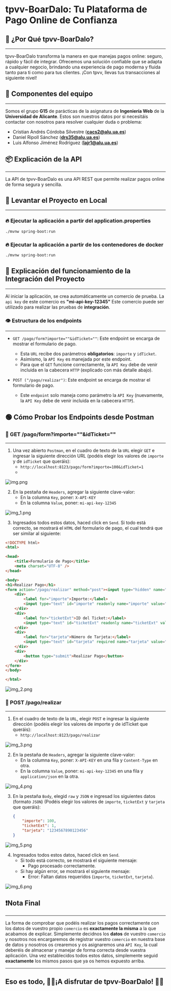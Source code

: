 # tpvv-BoarDalo: Tu Plataforma de Pago Online de Confianza

## 💸 ¿Por Qué tpvv-BoarDalo?

---

tpvv-BoarDalo transforma la manera en que manejas pagos online: seguro, rápido y fácil de integrar.
Ofrecemos una solución confiable que se adapta a cualquier negocio,
brindando una experiencia de pago moderna y fluida tanto para ti como para tus clientes.
¡Con tpvv, llevas tus transacciones al siguiente nivel!

## 💪 Componentes del equipo

---

Somos el grupo **G15** de parácticas de la asignatura de **Ingeniería Web** de la **Universidad de Alicante**. Estos son nuestros datos por si necesitáis contactar con nosotros para resolver cualquier duda o problema:

- Cristian Andrés Córdoba Silvestre (**cacs2@alu.ua.es**)
- Daniel Ripoll Sánchez (**drs35@alu.ua.es**)
- Luis Alfonso Jiménez Rodríguez (**lajr1@alu.ua.es**)

## 📦 Explicación de la API

---

La API de tpvv-BoarDalo es una API REST que permite realizar pagos online de forma segura y sencilla.

## 🚀 Levantar el Proyecto en Local

---

### 🔥 Ejecutar la aplicación a partir del application.properties


```sh
./mvnw spring-boot:run
```

### 🔥 Ejecutar la aplicación a partir de los contenedores de docker


```sh
./mvnw spring-boot:run
```

## 🔎 Explicación del funcionamiento de la Integración del Proyecto

---

Al iniciar la aplicación, se crea automáticamente un comercio de prueba.
La `api key` de este comercio es **"mi-api-key-12345"**
Este comercio puede ser utilizado para realizar las pruebas de **integración**.

### 👁️ Estructura de los endpoints

---

- `GET /pago/form?importe=""&idTicket=""`: Este endpoint se encarga de mostrar el formulario de pago.
    - Esta `URL` recibe dos parámetros **obligatorios**: `importe` y `idTicket`.
    - Asimismo, la `API Key` es manejada por este endpoint.
    - Para que el `GET` funcione correctamente, la `API Key` debe de venir incluida en la cabecera `HTTP` (explicado con más detalle abajo).


- `POST ("/pago/realizar")`: Este endpoint se encarga de mostrar el formulario de pago.
    - Este `endpoint` solo maneja como parámetro la `API Key` (nuevamente, la `API Key` debe de venir incluida en la cabecera `HTTP`).

## 🟢 Cómo Probar los Endpoints desde Postman


### 📌 GET /pago/form?importe=""&idTicket=""

---

1. Una vez abierto `Postman`, en el cuadro de texto de la `URL` elegir `GET` e ingresar la siguiente dirección URL (podéis elegir los valores de `importe` y de `idTicket` que queráis):
    - `http://localhost:8123/pago/form?importe=100&idTicket=1`
    -
![img.png](public-resources/doc-images/img.png)

2. En la pestaña de `Headers`, agregar la siguiente clave-valor:
    - En la columna `Key`, poner: `X-API-KEY`
    - En la columna `Value`, poner: `mi-api-key-12345`

![img_1.png](public-resources/doc-images/img_1.png)


3. Ingresados todos estos datos, haced click en `Send`. Si todo está correcto, se mostrará el `HTML` del formulario de pago, el cual tendrá que ser similar al siguiente:

```html
<!DOCTYPE html>
<html>

<head>
    <title>Formulario de Pago</title>
    <meta charset="UTF-8" />
</head>

<body>
<h1>Realizar Pago</h1>
<form action="/pago/realizar" method="post"><input type="hidden" name="_csrf" value="kWlTELFggz0CyUOUUSnTJMoZ9yAozoD4Yl8VR9p7a-zjVKmxqQhhKNJXswwv-SD1aQTnEPgp2hkbq7HVWjt3c-xKUorQYJuC"/>
    <div>
        <label for="importe">Importe:</label>
        <input type="text" id="importe" readonly name="importe" value="100.0" />
    </div>
    <div>
        <label for="ticketExt">ID del Ticket:</label>
        <input type="text" id="ticketExt" readonly name="ticketExt" value="1" />
    </div>
    <div>
        <label for="tarjeta">Número de Tarjeta:</label>
        <input type="text" id="tarjeta" required name="tarjeta" value="" />
    </div>
    <div>
        <button type="submit">Realizar Pago</button>
    </div>
</form>
</body>

</html>
```

![img_2.png](public-resources/doc-images/img_2.png)

### 📌 POST /pago/realizar

---

1. En el cuadro de texto de la `URL`, elegir `POST` e ingresar la siguiente dirección (podéis elegir los valores de importe y de idTicket que queráis):
    - `http://localhost:8123/pago/realizar`

![img_3.png](public-resources/doc-images/img_3.png)

2. En la pestaña de `Headers`, agregar la siguiente clave-valor:
    - En la columna `Key`, poner: `X-API-KEY` en una fila y `Content-Type` en otra.
    - En la columna `Value`, poner: `mi-api-key-12345` en una fila y `application/json` en la otra.

![img_4.png](public-resources/doc-images/img_4.png)

3. En la pestaña `Body`, elegid `raw` y `JSON` e ingresad los siguientes datos (formato `JSON`) (Podéis elegir los valores de `importe`, `ticketExt` y `tarjeta` que queráis):
    ```json
    {
        "importe": 100,
        "ticketExt": 1,
        "tarjeta": "1234567890123456"
    }
    ```
![img_5.png](public-resources/doc-images/img_5.png)

4. Ingresados todos estos datos, haced click en `Send`.
    - Si todo está correcto, se mostrará el siguiente mensaje:
        - Pago procesado correctamente.
    - Si hay algún error, se mostrará el siguiente mensaje:
        - Error: Faltan datos requeridos (`importe`, `ticketExt`, `tarjeta`).

![img_6.png](public-resources/doc-images/img_6.png)

## ❗Nota Final

---

La forma de comprobar que podéis realizar los pagos correctamente con los datos de vuestro propio `comercio` es **exactamente la misma** a la que acabamos de explicar.
Simplemente decidnos los **datos** de vuestro `comercio` y nosotros nos encargaremos de registrar vuestro `comercio` en nuestra base de datos y nosotros os crearemos y os asignaremos una `API Key`, la cual deberéis de almacenar y manejar de forma correcta desde vuestra aplicación.
Una vez establecidos todos estos datos, simplemente seguid **exactamente** los mismos pasos que ya os hemos expuesto arriba.

---

## Eso es todo, 🤑🤑¡A disfrutar de tpvv-BoarDalo! 🤑🤑
